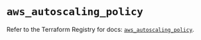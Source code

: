 # `aws_autoscaling_policy`

Refer to the Terraform Registry for docs: [`aws_autoscaling_policy`](https://registry.terraform.io/providers/hashicorp/aws/5.54.1/docs/resources/autoscaling_policy).

